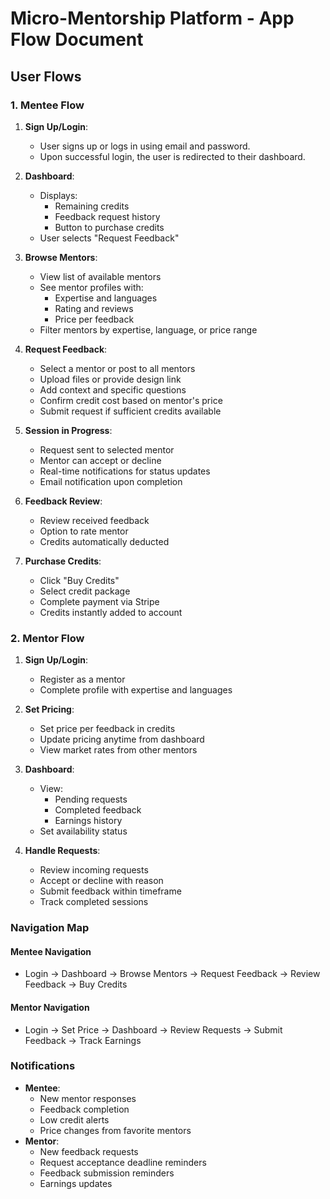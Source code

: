 # Micro-Mentorship Platform - App Flow Document

## User Flows

### 1. Mentee Flow
1. **Sign Up/Login**:
   - User signs up or logs in using email and password.
   - Upon successful login, the user is redirected to their dashboard.

2. **Dashboard**:  
   - Displays:
     - Remaining credits
     - Feedback request history
     - Button to purchase credits
   - User selects "Request Feedback"

3. **Browse Mentors**:
   - View list of available mentors
   - See mentor profiles with:
     - Expertise and languages
     - Rating and reviews
     - Price per feedback
   - Filter mentors by expertise, language, or price range

4. **Request Feedback**:
   - Select a mentor or post to all mentors
   - Upload files or provide design link
   - Add context and specific questions
   - Confirm credit cost based on mentor's price
   - Submit request if sufficient credits available

5. **Session in Progress**:
   - Request sent to selected mentor
   - Mentor can accept or decline
   - Real-time notifications for status updates
   - Email notification upon completion

6. **Feedback Review**:
   - Review received feedback
   - Option to rate mentor
   - Credits automatically deducted

7. **Purchase Credits**:
   - Click "Buy Credits"
   - Select credit package
   - Complete payment via Stripe
   - Credits instantly added to account

### 2. Mentor Flow
1. **Sign Up/Login**:
   - Register as a mentor
   - Complete profile with expertise and languages

2. **Set Pricing**:
   - Set price per feedback in credits
   - Update pricing anytime from dashboard
   - View market rates from other mentors

3. **Dashboard**:
   - View:
     - Pending requests
     - Completed feedback
     - Earnings history
   - Set availability status

4. **Handle Requests**:
   - Review incoming requests
   - Accept or decline with reason
   - Submit feedback within timeframe
   - Track completed sessions

### Navigation Map

#### Mentee Navigation
- Login → Dashboard → Browse Mentors → Request Feedback → Review Feedback → Buy Credits

#### Mentor Navigation
- Login → Set Price → Dashboard → Review Requests → Submit Feedback → Track Earnings

### Notifications
- **Mentee**:
  - New mentor responses
  - Feedback completion
  - Low credit alerts
  - Price changes from favorite mentors
- **Mentor**:
  - New feedback requests
  - Request acceptance deadline reminders
  - Feedback submission reminders
  - Earnings updates

